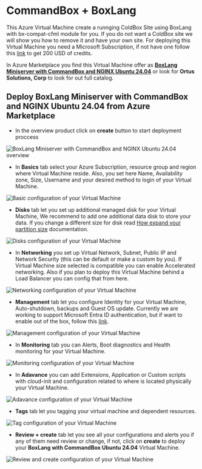 # CommandBox + BoxLang

This Azure Virtual Machine create a runnging ColdBox Site using BoxLang with bx-compat-cfml module for you. If you do not want a ColdBox site we will show you how to remove it and have your own site. For deploying this Virtual Machine you need a Microsoft Subscription, if not have one follow this [link](https://azure.microsoft.com/en-us/pricing/purchase-options/azure-account) to get 200 USD of credits.

In Azure Marketplace you find this Virtual Machine offer as [**BoxLang Miniserver with CommandBox and NGINX Ubuntu 24.04**](https://azuremarketplace.microsoft.com/en-us/marketplace/apps/ortus.boxlang-miniserver-ubuntu?tab=Overview) or look for **Ortus Solutions, Corp** to look for out full catalog.

## Deploy BoxLang Miniserver with CommandBox and NGINX Ubuntu 24.04 from Azure Marketplace

* In the overview product click on **create** button to start deployment proccess

![BoxLang Miniserver with CommandBox and NGINX Ubuntu 24.04 overview](../../../.gitbook/assets/azure/boxlangMiniserver/marketplaceOverview.png)

* In **Basics** tab select your Azure Subscription, resource group and region where Virtual Machine reside. Also, you set here Name, Availability zone, Size, Username and your desired method to login of your Virtual Machine.

![Basic configuration of your Virtual Machine](../../../.gitbook/assets/azure/boxlangMiniserver/basicsTab.png)

* **Disks** tab let you set up additional managed disk for your Virtual Machine, We recommend to add one additional data disk to store your data. If you change a different size for disk read [How expand your partition size](https://learn.microsoft.com/en-us/azure/virtual-machines/windows/expand-disks) documentation.

![Disks configuration of your Virtual Machine](../../../.gitbook/assets/azure/boxlangMiniserver/disksTab.png)

* In **Networking** you set up Virtual Network, Subnet, Public IP and Network Security (this can be default or make a custom by you). If Virtual Machine size selected is compatible you can enable Accelerated networking. Also if you plan to deploy this Virtual Machine behind a Load Balancer you can config that from here.

![Networking configuration of your Virtual Machine](../../../.gitbook/assets/azure/boxlangMiniserver/networkingTab.png)

* **Management** tab let you configure Identity for your Virtual Machine, Auto-shutdown, backups and Guest OS update. Currently we are working to support Microsoft Entra ID authentication, but if want to enable out of the box, follow this [link](https://learn.microsoft.com/en-us/entra/identity/devices/howto-vm-sign-in-azure-ad-linux).

![Management configuration of your Virtual Machine](../../../.gitbook/assets/azure/boxlangMiniserver/managementTab.png)

* In **Monitoring** tab you can Alerts, Boot diagnostics and Health monitoring for your Virtual Machine.

![Monitoring configuration of your Virtual Machine](../../../.gitbook/assets/azure/boxlangMiniserver/monitoringTab.png)

* In **Adavance** you can add Extensions, Application or Custom scripts with cloud-init and configuration related to where is located physically your Virtual Machine.

![Adavance configuration of your Virtual Machine](../../../.gitbook/assets/azure/boxlangMiniserver/advancedTab.png)

* **Tags** tab let you tagging your virtual machine and dependent resources.

![Tag configuration of your Virtual Machine](../../../.gitbook/assets/azure/boxlangMiniserver/tagsTab.png)

* **Review + create** tab let you see all your configurations and alerts you if any of them need review or change, if not, click on **create** to deploy your **BoxLang with CommandBox Ubuntu 24.04** Virtual Machine.

![Review and create configuration of your Virtual Machine](../../../.gitbook/assets/azure/boxlangMiniserver/reviewTab.png)
